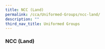 ```yaml
---
title: NCC (Land)
permalink: /cca/Uniformed-Groups/ncc-land/
description: ""
third_nav_title: Uniformed Groups
---
```

### **NCC (Land)**


